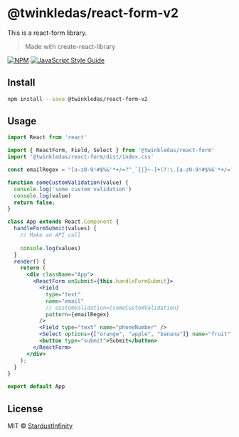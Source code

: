 # @twinkledas/react-form-v2
This is a react-form library.


> Made with create-react-library

[![NPM](https://img.shields.io/npm/v/@twinkledas/react-form.svg)](https://www.npmjs.com/package/@twinkledas/react-form) [![JavaScript Style Guide](https://img.shields.io/badge/code_style-standard-brightgreen.svg)](https://standardjs.com)

## Install

```bash
npm install --save @twinkledas/react-form-v2
```

## Usage

```jsx
import React from 'react'

import { ReactForm, Field, Select } from '@twinkledas/react-form'
import '@twinkledas/react-form/dist/index.css'

const emailRegex = "[a-z0-9!#$%&'*+/=?^_`{|}~-]+(?:\.[a-z0-9!#$%&'*+/=?^_`{|}~-]+)*@(?:[a-z0-9](?:[a-z0-9-]*[a-z0-9])?\.)+[a-z0-9](?:[a-z0-9-]*[a-z0-9])?"

function someCustomValidation(value) {
  console.log('some custom validation')
  console.log(value)
  return false;
}

class App extends React.Component {
  handleFormSubmit(values) {
    // Make an API call
    
    console.log(values)
  }
  render() {
    return (
      <div className="App">
        <ReactForm onSubmit={this.handleFormSubmit}>
          <Field 
            type="text" 
            name="email" 
            // customValidation={someCustomValidation} 
            pattern={emailRegex} 
          />
          <Field type="text" name="phoneNumber" />
          <Select options={["orange", "apple", "banana"]} name="fruit" />
          <button type="submit">Submit</button>
        </ReactForm>
      </div>
    );
  }
}

export default App

```

## License

MIT © [StardustInfinity](https://github.com/StardustInfinity)
